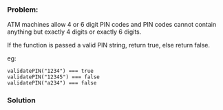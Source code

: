 ### Problem:
<p>ATM machines allow 4 or 6 digit PIN codes and PIN codes cannot contain anything but exactly 4 digits or exactly 6 digits. </p>
<p>If the function is passed a valid PIN string, return true, else return false.</p>
<p>eg: </p>
<pre><code class="language-javascript">validatePIN(<span class="hljs-string">&quot;1234&quot;</span>) === <span class="hljs-literal">true</span>
validatePIN(<span class="hljs-string">&quot;12345&quot;</span>) === <span class="hljs-literal">false</span>
validatePIN(<span class="hljs-string">&quot;a234&quot;</span>) === <span class="hljs-literal">false</span></code></pre>
<pre style="display: none;"><code class="language-coffeescript">validatePIN(<span class="hljs-string">&quot;1234&quot;</span>) == <span class="hljs-literal">true</span>
validatePIN(<span class="hljs-string">&quot;12345&quot;</span>) == <span class="hljs-literal">false</span>
validatePIN(<span class="hljs-string">&quot;a234&quot;</span>) == <span class="hljs-literal">false</span></code></pre>
<pre style="display: none;"><code class="language-typescript">validatePIN(<span class="hljs-string">&quot;1234&quot;</span>) === <span class="hljs-literal">true</span>
validatePIN(<span class="hljs-string">&quot;12345&quot;</span>) === <span class="hljs-literal">false</span>
validatePIN(<span class="hljs-string">&quot;a234&quot;</span>) === <span class="hljs-literal">false</span></code></pre>
<pre style="display: none;"><code class="language-python">validate_pin(<span class="hljs-string">&quot;1234&quot;</span>) == <span class="hljs-literal">True</span>
validate_pin(<span class="hljs-string">&quot;12345&quot;</span>) == <span class="hljs-literal">False</span>
validate_pin(<span class="hljs-string">&quot;a234&quot;</span>) == <span class="hljs-literal">False</span></code></pre>
<pre style="display: none;"><code class="language-csharp">ValidatePin(<span class="hljs-string">&quot;1234&quot;</span>) =&gt; <span class="hljs-function"><span class="hljs-literal">true</span>
<span class="hljs-title">ValidatePin</span>(<span class="hljs-params"><span class="hljs-string">&quot;12345&quot;</span></span>)</span> =&gt; <span class="hljs-function"><span class="hljs-literal">false</span>
<span class="hljs-title">ValidatePin</span>(<span class="hljs-params"><span class="hljs-string">&quot;a234&quot;</span></span>)</span> =&gt; <span class="hljs-literal">false</span></code></pre>
<pre style="display: none;"><code class="language-java">Solution.validatePin(<span class="hljs-string">&quot;1234&quot;</span>) === <span class="hljs-keyword">true</span>
Solution.validatePin(<span class="hljs-string">&quot;12345&quot;</span>) === <span class="hljs-keyword">false</span>
Solution.validatePin(<span class="hljs-string">&quot;a234&quot;</span>) === <span class="hljs-keyword">false</span></code></pre>

### Solution